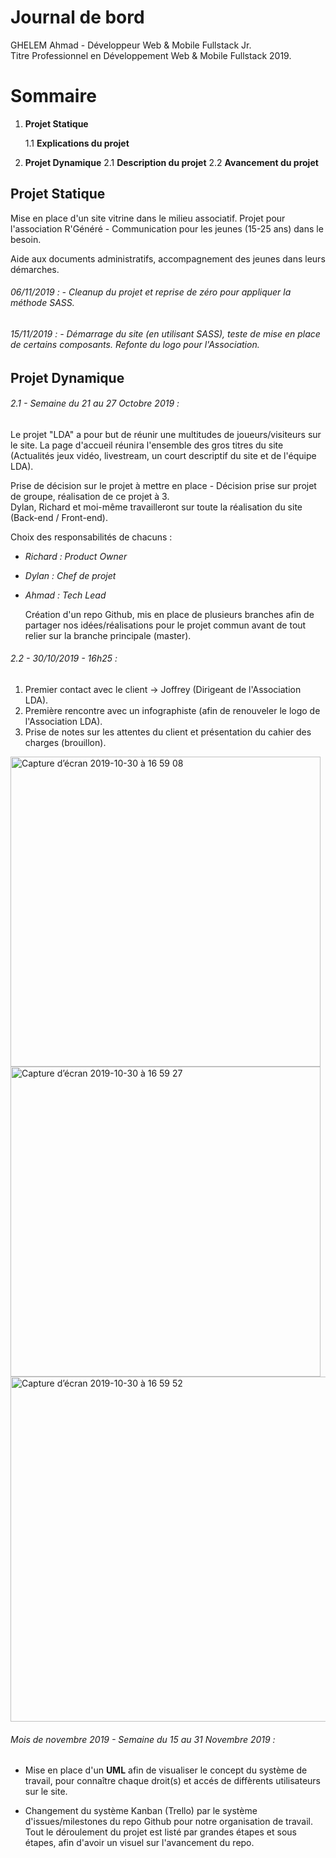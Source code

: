 # Journal de bord

GHELEM Ahmad - Développeur Web & Mobile Fullstack Jr.  
Titre Professionnel en Développement Web & Mobile Fullstack 2019.

# Sommaire

1. **Projet Statique**
   
   1.1 **Explications du projet**

2. **Projet Dynamique**
   2.1 **Description du projet**
   2.2 **Avancement du projet**

## Projet Statique

Mise en place d'un site vitrine dans le milieu associatif.
Projet pour l'association R'Généré - Communication pour les jeunes (15-25 ans)
dans le besoin.

Aide aux documents administratifs, accompagnement des jeunes dans leurs démarches.

###### 06/11/2019 : - Cleanup du projet et reprise de zéro pour appliquer la méthode SASS.

###### 15/11/2019 : - Démarrage du site (en utilisant SASS), teste de mise en place de certains composants. Refonte du logo pour l'Association.

## Projet Dynamique

###### 2.1 - Semaine du 21 au 27 Octobre 2019 :

Le projet "LDA" a pour but de réunir une multitudes de joueurs/visiteurs sur le site. La page d'accueil réunira l'ensemble des gros titres du site (Actualités jeux vidéo, livestream, un court descriptif du site et de l'équipe LDA).

Prise de décision sur le projet à mettre en place - Décision prise sur projet de groupe, réalisation de ce projet à 3.  
Dylan, Richard et moi-même travailleront sur toute la réalisation du site (Back-end / Front-end).

Choix des responsabilités de chacuns :

- *Richard : Product Owner*

- *Dylan : Chef de projet*

- *Ahmad : Tech Lead*
  
  Création d'un repo Github, mis en place de plusieurs branches afin de partager nos idées/réalisations pour le projet commun avant de tout relier sur la branche principale (master).

###### 2.2 - 30/10/2019 - 16h25 :

1. Premier contact avec le client -> Joffrey (Dirigeant de l'Association LDA).
2. Première rencontre avec un infographiste (afin de renouveler le logo de l'Association LDA).
3. Prise de notes sur les attentes du client et présentation du cahier des charges (brouillon).

<img width="496" alt="Capture d’écran 2019-10-30 à 16 59 08" src="https://user-images.githubusercontent.com/52998990/67875529-c09f9380-fb36-11e9-9b03-10c8aa3e8898.png">

<img width="496" alt="Capture d’écran 2019-10-30 à 16 59 27" src="https://user-images.githubusercontent.com/52998990/67876034-8f739300-fb37-11e9-82f0-cdb2d68e3c9b.png">

<img width="552" alt="Capture d’écran 2019-10-30 à 16 59 52" src="https://user-images.githubusercontent.com/52998990/67876160-bb8f1400-fb37-11e9-9c9f-4c20876e80a4.png">

###### Mois de novembre 2019 - Semaine du 15 au 31 Novembre 2019 :

- Mise en place d'un **UML** afin de visualiser le concept du système de travail, pour connaître chaque droit(s) et accés de diffèrents utilisateurs sur le site.

- Changement du système Kanban (Trello) par le système d'issues/milestones du repo Github pour notre organisation de travail. Tout le déroulement du projet est listé par grandes étapes et sous étapes, afin d'avoir un visuel sur l'avancement du repo.
